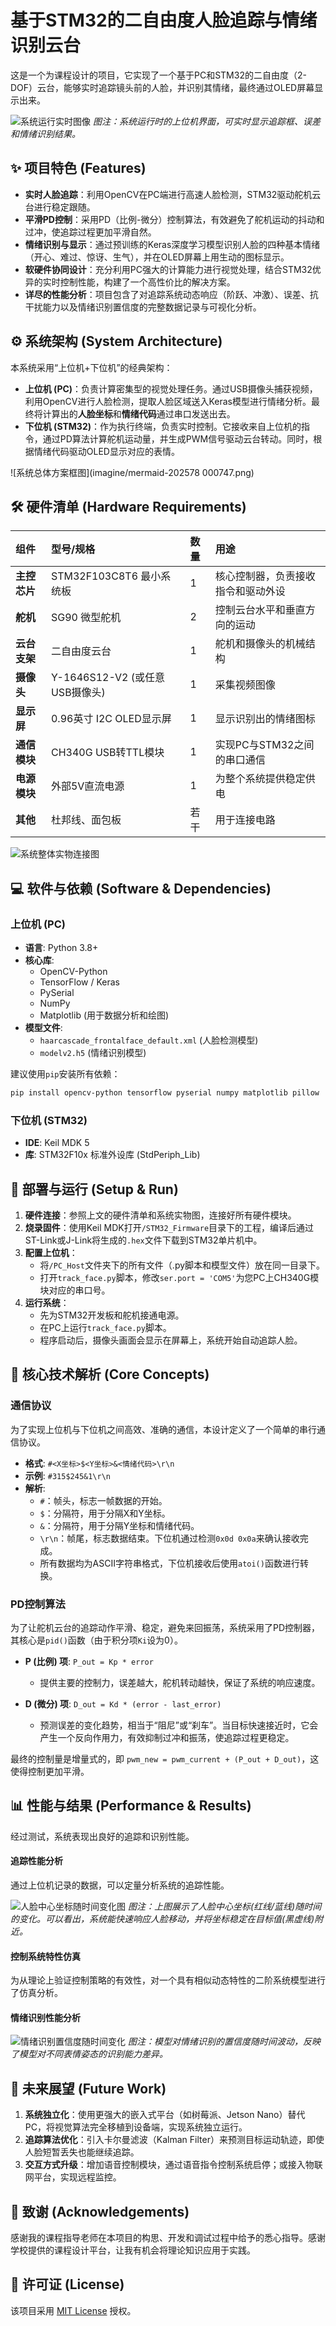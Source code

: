 # 基于STM32的二自由度人脸追踪与情绪识别云台

这是一个为课程设计的项目，它实现了一个基于PC和STM32的二自由度（2-DOF）云台，能够实时追踪镜头前的人脸，并识别其情绪，最终通过OLED屏幕显示出来。

![系统运行实时图像](imagine/Yunxin.png)
*图注：系统运行时的上位机界面，可实时显示追踪框、误差和情绪识别结果。*

## ✨ 项目特色 (Features)

* **实时人脸追踪**：利用OpenCV在PC端进行高速人脸检测，STM32驱动舵机云台进行稳定跟随。
* **平滑PD控制**：采用PD（比例-微分）控制算法，有效避免了舵机运动的抖动和过冲，使追踪过程更加平滑自然。
* **情绪识别与显示**：通过预训练的Keras深度学习模型识别人脸的四种基本情绪（开心、难过、惊讶、生气），并在OLED屏幕上用生动的图标显示。
* **软硬件协同设计**：充分利用PC强大的计算能力进行视觉处理，结合STM32优异的实时控制性能，构建了一个高性价比的解决方案。
* **详尽的性能分析**：项目包含了对追踪系统动态响应（阶跃、冲激）、误差、抗干扰能力以及情绪识别置信度的完整数据记录与可视化分析。

## ⚙️ 系统架构 (System Architecture)

本系统采用“上位机+下位机”的经典架构：

* **上位机 (PC)**：负责计算密集型的视觉处理任务。通过USB摄像头捕获视频，利用OpenCV进行人脸检测，提取人脸区域送入Keras模型进行情绪分析。最终将计算出的**人脸坐标**和**情绪代码**通过串口发送出去。
* **下位机 (STM32)**：作为执行终端，负责实时控制。它接收来自上位机的指令，通过PD算法计算舵机运动量，并生成PWM信号驱动云台转动。同时，根据情绪代码驱动OLED显示对应的表情。

![系统总体方案框图](imagine/mermaid-202578 000747.png)

## 🛠️ 硬件清单 (Hardware Requirements)

| 组件                  | 型号/规格                         | 数量 | 用途                               |
| :-------------------- | :-------------------------------- | :--- | :--------------------------------- |
| **主控芯片** | STM32F103C8T6 最小系统板          | 1    | 核心控制器，负责接收指令和驱动外设 |
| **舵机** | SG90 微型舵机                     | 2    | 控制云台水平和垂直方向的运动       |
| **云台支架** | 二自由度云台                      | 1    | 舵机和摄像头的机械结构             |
| **摄像头** | Y-1646S12-V2 (或任意USB摄像头)    | 1    | 采集视频图像                       |
| **显示屏** | 0.96英寸 I2C OLED显示屏           | 1    | 显示识别出的情绪图标               |
| **通信模块** | CH340G USB转TTL模块               | 1    | 实现PC与STM32之间的串口通信      |
| **电源模块** | 外部5V直流电源                    | 1    | 为整个系统提供稳定供电             |
| **其他** | 杜邦线、面包板                    | 若干 | 用于连接电路                       |

![系统整体实物连接图](imagine/7b2037c624b02b61e55e1430ff29315e.jpg)

## 💻 软件与依赖 (Software & Dependencies)

### 上位机 (PC)

* **语言**: Python 3.8+
* **核心库**:
    * OpenCV-Python
    * TensorFlow / Keras
    * PySerial
    * NumPy
    * Matplotlib (用于数据分析和绘图)
* **模型文件**:
    * `haarcascade_frontalface_default.xml` (人脸检测模型)
    * `modelv2.h5` (情绪识别模型)

建议使用`pip`安装所有依赖：
```bash
pip install opencv-python tensorflow pyserial numpy matplotlib pillow
```

### 下位机 (STM32)

* **IDE**: Keil MDK 5
* **库**: STM32F10x 标准外设库 (StdPeriph_Lib)

## 🚀 部署与运行 (Setup & Run)

1.  **硬件连接**：参照上文的硬件清单和系统实物图，连接好所有硬件模块。
2.  **烧录固件**：使用Keil MDK打开`/STM32_Firmware`目录下的工程，编译后通过ST-Link或J-Link将生成的`.hex`文件下载到STM32单片机中。
3.  **配置上位机**：
    * 将`/PC_Host`文件夹下的所有文件（.py脚本和模型文件）放在同一目录下。
    * 打开`track_face.py`脚本，修改`ser.port = 'COM5'`为您PC上CH340G模块对应的串口号。
4.  **运行系统**：
    * 先为STM32开发板和舵机接通电源。
    * 在PC上运行`track_face.py`脚本。
    * 程序启动后，摄像头画面会显示在屏幕上，系统开始自动追踪人脸。

## 🔬 核心技术解析 (Core Concepts)

### 通信协议

为了实现上位机与下位机之间高效、准确的通信，本设计定义了一个简单的串行通信协议。

* **格式**: `#<X坐标>$<Y坐标>&<情绪代码>\r\n`
* **示例**: `#315$245&1\r\n`
* **解析**:
    * `#`：帧头，标志一帧数据的开始。
    * `$`：分隔符，用于分隔X和Y坐标。
    * `&`：分隔符，用于分隔Y坐标和情绪代码。
    * `\r\n`：帧尾，标志数据结束。下位机通过检测`0x0d 0x0a`来确认接收完成。
    * 所有数据均为ASCII字符串格式，下位机接收后使用`atoi()`函数进行转换。

### PD控制算法

为了让舵机云台的追踪动作平滑、稳定，避免来回振荡，系统采用了PD控制器，其核心是`pid()`函数（由于积分项`Ki`设为0）。

* **P (比例) 项**: `P_out = Kp * error`
    * 提供主要的控制力，误差越大，舵机转动越快，保证了系统的响应速度。

* **D (微分) 项**: `D_out = Kd * (error - last_error)`
    * 预测误差的变化趋势，相当于“阻尼”或“刹车”。当目标快速接近时，它会产生一个反向作用力，有效抑制过冲和振荡，使追踪过程更稳定。

最终的控制量是增量式的，即 `pwm_new = pwm_current + (P_out + D_out)`，这使得控制更加平滑。

## 📊 性能与结果 (Performance & Results)

经过测试，系统表现出良好的追踪和识别性能。

#### 追踪性能分析

通过上位机记录的数据，可以定量分析系统的追踪性能。

![人脸中心坐标随时间变化图](imagine/trajectory_plot.png)
*图注：上图展示了人脸中心坐标(红线/蓝线)随时间的变化。可以看出，系统能快速响应人脸移动，并将坐标稳定在目标值(黑虚线)附近。*



#### 控制系统特性仿真

为从理论上验证控制策略的有效性，对一个具有相似动态特性的二阶系统模型进行了仿真分析。



#### 情绪识别性能分析

![情绪识别置信度随时间变化](imagine/confidence_trend.png)
*图注：模型对情绪识别的置信度随时间波动，反映了模型对不同表情姿态的识别能力差异。*



## 🔮 未来展望 (Future Work)

1.  **系统独立化**：使用更强大的嵌入式平台（如树莓派、Jetson Nano）替代PC，将视觉算法完全移植到设备端，实现系统独立运行。
2.  **追踪算法优化**：引入卡尔曼滤波（Kalman Filter）来预测目标运动轨迹，即使人脸短暂丢失也能继续追踪。
3.  **交互方式升级**：增加语音控制模块，通过语音指令控制系统启停；或接入物联网平台，实现远程监控。

## 🙏 致谢 (Acknowledgements)

感谢我的课程指导老师在本项目的构思、开发和调试过程中给予的悉心指导。感谢学校提供的课程设计平台，让我有机会将理论知识应用于实践。

## 📄 许可证 (License)

该项目采用 [MIT License](LICENSE) 授权。
